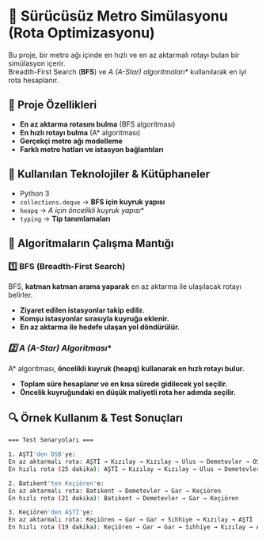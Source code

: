 # 🚆 Sürücüsüz Metro Simülasyonu (Rota Optimizasyonu)

Bu proje, bir metro ağı içinde en hızlı ve en az aktarmalı rotayı bulan bir simülasyon içerir.  
Breadth-First Search (**BFS**) ve **A* (A-Star) algoritmaları** kullanılarak en iyi rota hesaplanır.

## 📌 Proje Özellikleri
- **En az aktarma rotasını bulma** (BFS algoritması)
- **En hızlı rotayı bulma** (A* algoritması)
- **Gerçekçi metro ağı modelleme**
- **Farklı metro hatları ve istasyon bağlantıları**

## 🚀 Kullanılan Teknolojiler & Kütüphaneler
- Python 3
- `collections.deque` → **BFS için kuyruk yapısı**
- `heapq` → **A* için öncelikli kuyruk yapısı**
- `typing` → **Tip tanımlamaları**

## 🧠 Algoritmaların Çalışma Mantığı
### **1️⃣ BFS (Breadth-First Search)**
BFS, **katman katman arama yaparak** en az aktarma ile ulaşılacak rotayı belirler.
- **Ziyaret edilen istasyonlar takip edilir.**
- **Komşu istasyonlar sırasıyla kuyruğa eklenir.**
- **En az aktarma ile hedefe ulaşan yol döndürülür.**

### **2️⃣ A* (A-Star) Algoritması**
A* algoritması, **öncelikli kuyruk (heapq) kullanarak en hızlı rotayı bulur.**
- **Toplam süre hesaplanır ve en kısa sürede gidilecek yol seçilir.**
- **Öncelik kuyruğundaki en düşük maliyetli rota her adımda seçilir.**

## 🔍 Örnek Kullanım & Test Sonuçları
```bash
=== Test Senaryoları ===

1. AŞTİ'den OSB'ye:
En az aktarmalı rota: AŞTİ → Kızılay → Kızılay → Ulus → Demetevler → OSB
En hızlı rota (25 dakika): AŞTİ → Kızılay → Kızılay → Ulus → Demetevler → OSB

2. Batıkent'ten Keçiören'e:
En az aktarmalı rota: Batıkent → Demetevler → Gar → Keçiören
En hızlı rota (21 dakika): Batıkent → Demetevler → Gar → Keçiören

3. Keçiören'den AŞTİ'ye:
En az aktarmalı rota: Keçiören → Gar → Gar → Sıhhiye → Kızılay → AŞTİ
En hızlı rota (19 dakika): Keçiören → Gar → Gar → Sıhhiye → Kızılay → AŞTİ
